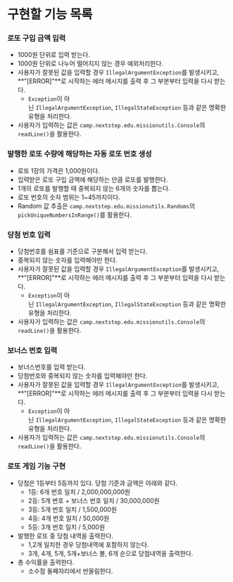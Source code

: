 # 구현할 기능 목록

### 로또 구입 금액 입력

- 1000원 단위로 입력 받는다.
- 1000원 단위로 나누어 떨어지지 않는 경우 예외처리한다.
- 사용자가 잘못된 값을 입력할 경우 `IllegalArgumentException`를 발생시키고, **"[ERROR]"**로 시작하는 에러 메시지를 출력 후 그 부분부터 입력을 다시 받는다.
    - `Exception`이 아닌 `IllegalArgumentException`, `IllegalStateException` 등과 같은 명확한 유형을 처리한다.
- 사용자가 입력하는 값은 `camp.nextstep.edu.missionutils.Console`의 `readLine()`을 활용한다.

### 발행한 로또 수량에 해당하는 자동 로또 번호 생성

- 로또 1장의 가격은 1,000원이다.
- 입력받은 로또 구입 금액에 해당하는 만큼 로또를 발행한다.
- 1개의 로또를 발행할 때 중복되지 않는 6개의 숫자를 뽑는다.
- 로또 번호의 숫자 범위는 1~45까지이다.
- Random 값 추출은 `camp.nextstep.edu.missionutils.Randoms`의 `pickUniqueNumbersInRange()`를 활용한다.

### 당첨 번호 입력

- 당첨번호를 쉼표를 기준으로 구분해서 입력 받는다.
- 중복되지 않는 숫자를 입력해야만 한다.
- 사용자가 잘못된 값을 입력할 경우 `IllegalArgumentException`를 발생시키고, **"[ERROR]"**로 시작하는 에러 메시지를 출력 후 그 부분부터 입력을 다시 받는다.
    - `Exception`이 아닌 `IllegalArgumentException`, `IllegalStateException` 등과 같은 명확한 유형을 처리한다.
- 사용자가 입력하는 값은 `camp.nextstep.edu.missionutils.Console`의 `readLine()`을 활용한다.

### 보너스 번호 입력

- 보너스번호를 입력 받는다.
- 당첨번호와 중복되지 않는 숫자를 입력해야만 한다.
- 사용자가 잘못된 값을 입력할 경우 `IllegalArgumentException`를 발생시키고, **"[ERROR]"**로 시작하는 에러 메시지를 출력 후 그 부분부터 입력을 다시 받는다.
    - `Exception`이 아닌 `IllegalArgumentException`, `IllegalStateException` 등과 같은 명확한 유형을 처리한다.
- 사용자가 입력하는 값은 `camp.nextstep.edu.missionutils.Console`의 `readLine()`을 활용한다.

### 로또 게임 기능 구현

- 당첨은 1등부터 5등까지 있다. 당첨 기준과 금액은 아래와 같다.
    - 1등: 6개 번호 일치 / 2,000,000,000원
    - 2등: 5개 번호 + 보너스 번호 일치 / 30,000,000원
    - 3등: 5개 번호 일치 / 1,500,000원
    - 4등: 4개 번호 일치 / 50,000원
    - 5등: 3개 번호 일치 / 5,000원
- 발행한 로또 중 당첨 내역을 출력한다.
    - 1,2개 일치한 경우 당첨내역에 포함하지 않는다.
    - 3개, 4개, 5개, 5개+보너스 볼, 6개 순으로 당첨내역을 출력한다.
- 총 수익률을 출력한다.
    - 소수점 둘째자리에서 반올림한다.